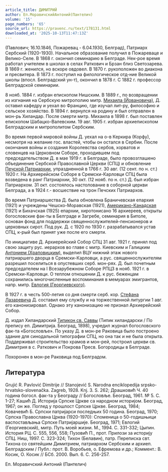 ```yaml
---
article_title: ДИМИТРИЙ
author: Еп.МоравичскийАнтоний(Пантелич)
volume: '15'
page_numbers: '65'
source_url: https://pravenc.ru/text/178131.html
downloaded_at: '2025-10-13T11:47:13Z'
---
```


(Павлович; 16.10.1846, Пожаревац - 6.04.1930, Белград), Патриарх Сербский (1920-1930). Начальное образование получил в Пожареваце и Велико-Селе. В 1868 г. окончил семинарию в Белграде. Нек-рое время работал учителем в школах в селах Раткович и Брзан близ Светозарева. В 1869 г. женился, но вскоре овдовел. В 1870 г. рукоположен во диакона и пресвитера. В 1873 г. поступил на филологическое отд-ние Великой школы (впосл. Белградский ун-т), окончил в 1878 г. С 1882 г. профессор Белградской семинарии.

8 нояб. 1884 г. избран епископом Нишским. В 1889 г., по возвращении из изгнания на Сербскую митрополию митр. [Михаила (Йовановича)](https://pravenc.ru/text/Михаил.html), Д. оставил кафедру и уехал во Францию, где изучал лит-ру, философию и сельское хозяйство. В 1894 г. вернулся на родину и был отправлен в мон-рь Хиландар. После смерти митр. Михаила в 1898 г. был поставлен епископом Шабацко-Валевским. 19 авг. 1905 г. избран архиепископом Белградским и митрополитом Сербским.

Во время первой мировой войны Д. уехал на о-в Керкира (Корфу), несмотря на желание гос. властей, чтобы он остался в Сербии. После окончания войны и создания Королевства сербов, хорватов и словенцев на Церковном Соборе, проходившем под председательством Д. в мае 1919 г. в Белграде, было провозглашено объединение Сербской Православной Церкви (СПЦ) и обновление [Печской Патриархии](<https://pravenc.ru/text/Печской Патриархии.html>), упраздненной в 1766 г. 30 авг. (12 сент. по н. ст.) 1920 г. На Архиерейском Соборе в Сремски-Карловци СПЦ была возведена в ранг Патриархии, 30 окт. (12 нояб. по н. ст.) Д. был избран Патриархом. 31 окт. состоялось настолование в соборной церкви Белграда, а в 1924 г.- восшествие на трон Печских Патриархов.

Во время Патриаршества Д. была обновлена Браничевская епархия (1921) и учреждены Чешско-Моравская (1921), [Американо-Канадская](https://pravenc.ru/text/Американо-Канадская.html) (1921) и Бихачская (1925) епархии, хиротонисано 16 архиереев, открыты богословские фак-ты в Белграде и Загребе, семинария в Битоле, основан фонд для поддержки священнослужителей-пенсионеров и церковных сирот. Под рук. Д. с 1920 по 1930 г. разрабатывался устав СПЦ, к-рый был принят уже после его смерти.

По инициативе Д. Архиерейский Собор СПЦ 31 авг. 1921 г. принял под свою защиту рус. иерархов во главе с митр. Киевским и Галицким [Антонием (Храповицким)](<https://pravenc.ru/text/Антонием (Храповицким).html>), выделил ВЦУ нижний этаж нового патриаршего дворца в Сремски-Карловци, а рус. священнослужителям разрешил поселиться в опустевших серб. мон-рях. Д. был почетным председателем на I Всезарубежном Соборе РПЦЗ в нояб. 1921 г. в Сремски-Карловци. О теплом отношении Д. к рус. беженцам сохранились многочисленные воспоминания в мемуарах эмигрантов, напр. митр. [Евлогия (Георгиевского)](<https://pravenc.ru/text/Евлогия (Георгиевского).html>).

В 1927 г. в честь 500-летия со дня смерти серб. кор. [Стефана Лазаревича](<https://pravenc.ru/text/Стефана Лазаревича.html>) Д. составил ему службу и на торжественной литургии 1 авг. его канонизировал. Однако эту канонизацию не признал Архиерейский Собор.

Д. издал Хиландарский [Типикон св. Саввы](<https://pravenc.ru/text/Типикон св  Саввы.html>) (Типик хиландарски / По препису еп. Димитриjа. Београд, 1898), учредил журнал богословского фак-та «Богословље». По указу Д. в мон-ре Раковица было построено здание для синодальной типографии СПЦ, но она так и не была открыта. Поддерживал строительство храмов и мон-рей, построил церкви св. Димитрия в с. Раткович и Покрова Пресв. Богородицы в Белграде.

Похоронен в мон-ре Раковица под Белградом.

## Литература

Grujić R. Pavlović Dimitrije // Stanojević S. Narodna enciklopedija srpsko-hrvatsko-slovenačka. Zagreb, 1928. Knj. 3. S. 262; Драшковић Ч. 40 година богосл. фак-та у Београду // Богословље. Београд, 1961. № 5. С. 1-27; Кашић Д. Историjа Српске Цркве са народном историjом. Београд, 1967; он же. Поглед у прошлост Српске Цркве. Београд, 1984; Ковачевић Б. Српски патриjарси последњих 50 година. Београд, 1970; Српска Православна Црква (1920-1970): Споменица о 50-годишњици васпостављања Српске Патриjаршиjе. Београд, 1971; Евлогий (Георгиевский), митр. Путь моей жизни. М., 1994. С. 331-332; Цыпин. История РЦ. С. 555, 556, 558; Пузовић П., прот. Прилози за историjу СПЦ. Ниш, 1997. С. 323-324; Тихон (Белавин), патр. Переписка свт. Тихона со святейшим Димитрием, патриархом Сербским и архиеп. Белградским / Публ.: прот. В. Воробьев, о. Ефремова и др.; Коммент.: В. Косик, О. Косик // БСб. 2000. Вып. 6. С. 256-257.

Еп.   Моравичский   Антоний   (Пантелич)
